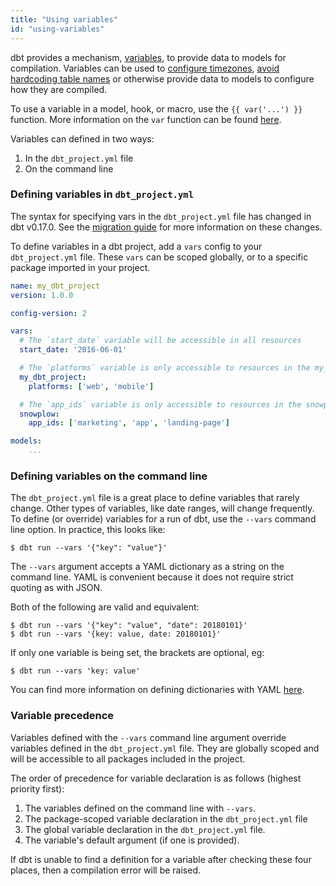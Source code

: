 ```yaml
---
title: "Using variables"
id: "using-variables"
---
```


dbt provides a mechanism, [variables](jinja-context/var), to provide data to models for
compilation. Variables can be used to [configure timezones](https://github.com/fishtown-analytics/snowplow/blob/0.3.9/dbt_project.yml#L22),
[avoid hardcoding table names](https://github.com/fishtown-analytics/quickbooks/blob/v0.1.0/dbt_project.yml#L23)
or otherwise provide data to models to configure how they are compiled.

To use a variable in a model, hook, or macro, use the `{{ var('...') }}` function. More information on the `var` function can be found [here](jinja-context/var).

Variables can defined in two ways:

1. In the `dbt_project.yml` file
2. On the command line

### Defining variables in `dbt_project.yml`

<Callout type='info' title='New in v0.17.0'>

The syntax for specifying vars in the `dbt_project.yml` file has changed in
dbt v0.17.0. See the [migration guide](migration-guide/upgrading-to-0-17-0)
for more information on these changes.

</Callout>

To define variables in a dbt project, add a `vars` config to your `dbt_project.yml` file.
These `vars` can be scoped globally, or to a specific package imported in your
project.

<File name='dbt_project.yml'>

```yaml
name: my_dbt_project
version: 1.0.0

config-version: 2

vars:
  # The `start_date` variable will be accessible in all resources
  start_date: '2016-06-01'

  # The `platforms` variable is only accessible to resources in the my_dbt_project project
  my_dbt_project:
    platforms: ['web', 'mobile']

  # The `app_ids` variable is only accessible to resources in the snowplow package
  snowplow:
    app_ids: ['marketing', 'app', 'landing-page']

models:
    ...
```

</File>

### Defining variables on the command line

The `dbt_project.yml` file is a great place to define variables that rarely
change. Other types of variables, like date ranges, will change frequently. To
define (or override) variables for a run of dbt, use the `--vars` command line
option. In practice, this looks like:

```
$ dbt run --vars '{"key": "value"}'
```

The `--vars` argument accepts a YAML dictionary as a string on the command line.
YAML is convenient because it does not require strict quoting as with JSON.

Both of the following are valid and equivalent:

```
$ dbt run --vars '{"key": "value", "date": 20180101}'
$ dbt run --vars '{key: value, date: 20180101}'
```

If only one variable is being set, the brackets are optional, eg:

```
$ dbt run --vars 'key: value'
```

You can find more information on defining dictionaries with YAML [here](https://github.com/Animosity/CraftIRC/wiki/Complete-idiot%27s-introduction-to-yaml).

### Variable precedence

Variables defined with the `--vars` command line argument override variables
defined in the `dbt_project.yml` file. They are globally scoped and will be
accessible to all packages included in the project.

The order of precedence for variable declaration is as follows (highest priority first):

1. The variables defined on the command line with `--vars`.
3. The package-scoped variable declaration in the `dbt_project.yml` file
2. The global variable declaration in the `dbt_project.yml` file.
4. The variable's default argument (if one is provided).

If dbt is unable to find a definition for a variable after checking these four places, then a compilation error will be raised.

